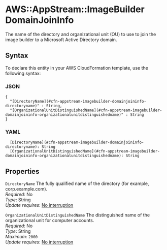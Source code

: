 # AWS::AppStream::ImageBuilder DomainJoinInfo<a name="aws-properties-appstream-imagebuilder-domainjoininfo"></a>

The name of the directory and organizational unit \(OU\) to use to join the image builder to a Microsoft Active Directory domain\.

## Syntax<a name="aws-properties-appstream-imagebuilder-domainjoininfo-syntax"></a>

To declare this entity in your AWS CloudFormation template, use the following syntax:

### JSON<a name="aws-properties-appstream-imagebuilder-domainjoininfo-syntax.json"></a>

```
{
  "[DirectoryName](#cfn-appstream-imagebuilder-domainjoininfo-directoryname)" : String,
  "[OrganizationalUnitDistinguishedName](#cfn-appstream-imagebuilder-domainjoininfo-organizationalunitdistinguishedname)" : String
}
```

### YAML<a name="aws-properties-appstream-imagebuilder-domainjoininfo-syntax.yaml"></a>

```
  [DirectoryName](#cfn-appstream-imagebuilder-domainjoininfo-directoryname): String
  [OrganizationalUnitDistinguishedName](#cfn-appstream-imagebuilder-domainjoininfo-organizationalunitdistinguishedname): String
```

## Properties<a name="aws-properties-appstream-imagebuilder-domainjoininfo-properties"></a>

`DirectoryName` <a name="cfn-appstream-imagebuilder-domainjoininfo-directoryname"></a>
The fully qualified name of the directory \(for example, corp\.example\.com\)\.  
_Required_: No  
_Type_: String  
_Update requires_: [No interruption](https://docs.aws.amazon.com/AWSCloudFormation/latest/UserGuide/using-cfn-updating-stacks-update-behaviors.html#update-no-interrupt)

`OrganizationalUnitDistinguishedName` <a name="cfn-appstream-imagebuilder-domainjoininfo-organizationalunitdistinguishedname"></a>
The distinguished name of the organizational unit for computer accounts\.  
_Required_: No  
_Type_: String  
_Maximum_: `2000`  
_Update requires_: [No interruption](https://docs.aws.amazon.com/AWSCloudFormation/latest/UserGuide/using-cfn-updating-stacks-update-behaviors.html#update-no-interrupt)
